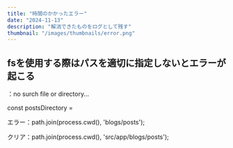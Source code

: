 ```yaml
---
title: "時間のかかったエラー"
date: "2024-11-13"
description: "解消できたものをログとして残す"
thumbnail: "/images/thumbnails/error.png"
---
```


## fsを使用する際はパスを適切に指定しないとエラーが起こる

：no surch file or directory...

const postsDirectory = 

エラー：path.join(process.cwd(), 'blogs/posts');

クリア：path.join(process.cwd(), 'src/app/blogs/posts');
